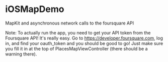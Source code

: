 iOSMapDemo
==========

MapKit and asynchronous network calls to the foursquare API

Note: To actually run the app, you need to get your API token from the
Foursquare API! It's really easy. Go to https://developer.foursquare.com, log
in, and find your oauth_token and you should be good to go! Just make sure you
fill it in at the top of PlacesMapViewController (there should be a warning
there).
